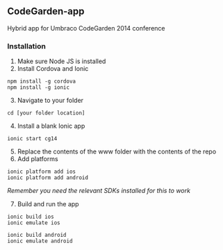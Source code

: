 ## CodeGarden-app

Hybrid app for Umbraco CodeGarden 2014 conference 

### Installation

1. Make sure Node JS is installed
2. Install Cordova and Ionic
  
  ```
  npm install -g cordova
  npm install -g ionic
  ```

3. Navigate to your folder

  ```
  cd [your folder location]
  ```

4. Install a blank Ionic app

  ```
  ionic start cg14
  ```

5. Replace the contents of the www folder with the contents of the repo
6. Add platforms

  ```
  ionic platform add ios
  ionic platform add android
  ```
*Remember you need the relevant SDKs installed for this to work*

7. Build and run the app

  ```
  ionic build ios
  ionic emulate ios
  
  ionic build android
  ionic emulate android
  ```

